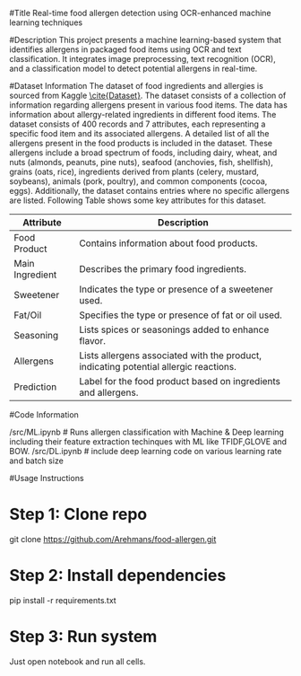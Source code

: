 #Title
Real-time food allergen detection using OCR-enhanced machine learning techniques

#Description
This project presents a machine learning-based system that identifies allergens in packaged food items using OCR and text classification.
It integrates image preprocessing, text recognition (OCR), and a classification model to detect potential allergens in real-time.

#Dataset Information
The dataset of food ingredients and allergies is sourced from Kaggle [\cite{Dataset}](https://www.kaggle.com/datasets/uom190346a/food-ingredients-and-allergens). 
The dataset consists of a collection of information regarding allergens present in various food items.
 The data has information about allergy-related ingredients in different food items. 
 The dataset consists of 400 records and 7 attributes, each representing a specific food item and its associated allergens. 
 A detailed list of all the allergens present in the food products is included in the dataset. 
These allergens include a broad spectrum of foods, including dairy, wheat, and nuts (almonds, peanuts, pine nuts), 
seafood (anchovies, fish, shellfish), grains (oats, rice), ingredients derived from plants (celery, mustard, soybeans), 
animals (pork, poultry), and common components (cocoa, eggs). 
Additionally, the dataset contains entries where no specific allergens are listed. Following Table shows some key attributes for this dataset.

| **Attribute**   | **Description**                                                                       |
| --------------- | ------------------------------------------------------------------------------------- |
| Food Product    | Contains information about food products.                                             |
| Main Ingredient | Describes the primary food ingredients.                                               |
| Sweetener       | Indicates the type or presence of a sweetener used.                                   |
| Fat/Oil         | Specifies the type or presence of fat or oil used.                                    |
| Seasoning       | Lists spices or seasonings added to enhance flavor.                                   |
| Allergens       | Lists allergens associated with the product, indicating potential allergic reactions. |
| Prediction      | Label for the food product based on ingredients and allergens.                        |

#Code Information

/src/ML.ipynb  # Runs allergen classification with Machine & Deep learning including their feature extraction techinques with ML  like TFIDF,GLOVE and BOW.
/src/DL.ipynb  # include deep learning code on various learning rate and batch size 

#Usage Instructions

# Step 1: Clone repo
git clone https://github.com/Arehmans/food-allergen.git

# Step 2: Install dependencies
pip install -r requirements.txt

# Step 3: Run system
Just open notebook and run all cells.

